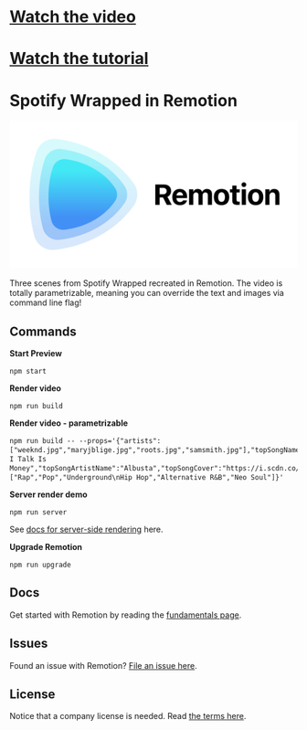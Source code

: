 # [Watch the video](https://twitter.com/JNYBGR/status/1360269270526136320)
# [Watch the tutorial](https://www.youtube.com/watch?v=I-y_5H9-3gk)

# Spotify Wrapped in Remotion

<p align="center">
  <a href="https://github.com/JonnyBurger/remotion-logo">
    <img src="https://github.com/JonnyBurger/remotion-logo/raw/main/withtitle/element-0.png">
  </a>
</p>

Three scenes from Spotify Wrapped recreated in Remotion. The video is totally parametrizable, meaning you can override the text and images via command line flag!

## Commands

**Start Preview**

```console
npm start
```

**Render video**

```console
npm run build
```

**Render video - parametrizable**

```console
npm run build -- --props='{"artists":["weeknd.jpg","maryjblige.jpg","roots.jpg","samsmith.jpg"],"topSongName":"All I Talk Is Money","topSongArtistName":"Albusta","topSongCover":"https://i.scdn.co/image/ab67616d00001e02d0108ee3b4a64bddfa7e6cc2","ranking":["Rap","Pop","Underground\nHip Hop","Alternative R&B","Neo Soul"]}'
```

**Server render demo**

```console
npm run server
```

See [docs for server-side rendering](https://www.remotion.dev/docs/ssr) here.

**Upgrade Remotion**

```console
npm run upgrade
```

## Docs

Get started with Remotion by reading the [fundamentals page](https://www.remotion.dev/docs/the-fundamentals).

## Issues

Found an issue with Remotion? [File an issue here](https://github.com/JonnyBurger/remotion/issues/new).

## License

Notice that a company license is needed. Read [the terms here](https://github.com/JonnyBurger/remotion/blob/main/LICENSE.md).
